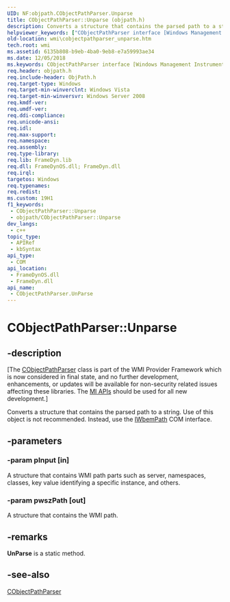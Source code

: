 ```yaml
---
UID: NF:objpath.CObjectPathParser.Unparse
title: CObjectPathParser::Unparse (objpath.h)
description: Converts a structure that contains the parsed path to a string. Use of this object is not recommended. Instead, use the IWbemPath COM interface.
helpviewer_keywords: ["CObjectPathParser interface [Windows Management Instrumentation]","UnParse method","CObjectPathParser.Unparse","CObjectPathParser::UnParse","CObjectPathParser::Unparse","UnParse method [Windows Management Instrumentation]","UnParse method [Windows Management Instrumentation]","CObjectPathParser interface","Unparse","objpath/CObjectPathParser::UnParse","wmi.cobjectpathparser_unparse"]
old-location: wmi\cobjectpathparser_unparse.htm
tech.root: wmi
ms.assetid: 6135b808-b9eb-4ba0-9eb8-e7a59993ae34
ms.date: 12/05/2018
ms.keywords: CObjectPathParser interface [Windows Management Instrumentation],UnParse method, CObjectPathParser.Unparse, CObjectPathParser::UnParse, CObjectPathParser::Unparse, UnParse method [Windows Management Instrumentation], UnParse method [Windows Management Instrumentation],CObjectPathParser interface, Unparse, objpath/CObjectPathParser::UnParse, wmi.cobjectpathparser_unparse
req.header: objpath.h
req.include-header: ObjPath.h
req.target-type: Windows
req.target-min-winverclnt: Windows Vista
req.target-min-winversvr: Windows Server 2008
req.kmdf-ver: 
req.umdf-ver: 
req.ddi-compliance: 
req.unicode-ansi: 
req.idl: 
req.max-support: 
req.namespace: 
req.assembly: 
req.type-library: 
req.lib: FrameDyn.lib
req.dll: FrameDynOS.dll; FrameDyn.dll
req.irql: 
targetos: Windows
req.typenames: 
req.redist: 
ms.custom: 19H1
f1_keywords:
 - CObjectPathParser::Unparse
 - objpath/CObjectPathParser::Unparse
dev_langs:
 - c++
topic_type:
 - APIRef
 - kbSyntax
api_type:
 - COM
api_location:
 - FrameDynOS.dll
 - FrameDyn.dll
api_name:
 - CObjectPathParser.UnParse
---
```


# CObjectPathParser::Unparse


## -description

<p class="CCE_Message">[The <a href="https://docs.microsoft.com/windows/desktop/api/objpath/nl-objpath-cobjectpathparser">CObjectPathParser</a> class 
    is part of the WMI Provider Framework which is now considered in final state, and no further development, 
    enhancements, or updates will be available for non-security related issues affecting these libraries. The 
    <a href="https://docs.microsoft.com/previous-versions/windows/desktop/wmi_v2/windows-management-infrastructure">MI APIs</a> should be used for all new 
    development.]

Converts a structure that contains the parsed path to a string. Use of  this object is not recommended. Instead, use the <a href="https://docs.microsoft.com/windows/desktop/api/wmiutils/nn-wmiutils-iwbempath">IWbemPath</a> COM interface.

## -parameters

### -param pInput [in]

A structure that contains WMI path parts such as server, namespaces, classes, key value identifying a specific instance, and others.

### -param pwszPath [out]

A structure that contains the WMI path.

## -remarks

<b>UnParse</b> is a static method.

## -see-also

<a href="https://docs.microsoft.com/windows/desktop/api/objpath/nl-objpath-cobjectpathparser">CObjectPathParser</a>


